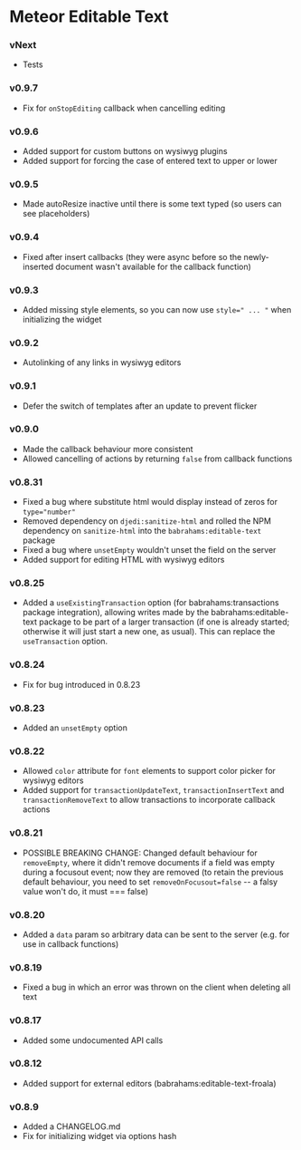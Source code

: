 Meteor Editable Text
====================

### vNext

- Tests

### v0.9.7

- Fix for `onStopEditing` callback when cancelling editing

### v0.9.6

- Added support for custom buttons on wysiwyg plugins
- Added support for forcing the case of entered text to upper or lower

### v0.9.5

- Made autoResize inactive until there is some text typed (so users can see placeholders)

### v0.9.4

- Fixed after insert callbacks (they were async before so the newly-inserted document wasn't available for the callback function)

### v0.9.3

- Added missing style elements, so you can now use `style=" ... "` when initializing the widget

### v0.9.2

- Autolinking of any links in wysiwyg editors

### v0.9.1

- Defer the switch of templates after an update to prevent flicker

### v0.9.0

- Made the callback behaviour more consistent
- Allowed cancelling of actions by returning `false` from callback functions

### v0.8.31

- Fixed a bug where substitute html would display instead of zeros for `type="number"`
- Removed dependency on `djedi:sanitize-html` and rolled the NPM dependency on `sanitize-html` into the `babrahams:editable-text` package
- Fixed a bug where `unsetEmpty` wouldn't unset the field on the server
- Added support for editing HTML with wysiwyg editors 

### v0.8.25

- Added a `useExistingTransaction` option (for babrahams:transactions package integration), allowing writes made by the babrahams:editable-text package to be part of a larger transaction (if one is already started; otherwise it will just start a new one, as usual). This can replace the `useTransaction` option.

### v0.8.24

- Fix for bug introduced in 0.8.23

### v0.8.23

- Added an `unsetEmpty` option

### v0.8.22

- Allowed `color` attribute for `font` elements to support color picker for wysiwyg editors
- Added support for `transactionUpdateText`, `transactionInsertText` and `transactionRemoveText` to allow transactions to incorporate callback actions

### v0.8.21

- POSSIBLE BREAKING CHANGE: Changed default behaviour for `removeEmpty`, where it didn't remove documents if a field was empty during a focusout event; now they are removed (to retain the previous default behaviour, you need to set `removeOnFocusout=false` -- a falsy value won't do, it must === false)

### v0.8.20

- Added a `data` param so arbitrary data can be sent to the server (e.g. for use in callback functions)

### v0.8.19

- Fixed a bug in which an error was thrown on the client when deleting all text

### v0.8.17

- Added some undocumented API calls

### v0.8.12

- Added support for external editors (babrahams:editable-text-froala)

### v0.8.9

- Added a CHANGELOG.md
- Fix for initializing widget via options hash